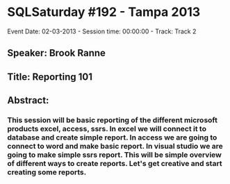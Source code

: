 # SQLSaturday #192 - Tampa 2013
Event Date: 02-03-2013 - Session time: 00:00:00 - Track: Track 2
## Speaker: Brook Ranne
## Title: Reporting 101
## Abstract:
### This session will be basic reporting of the different microsoft products excel, access, ssrs.  In excel we will connect it to database and create simple report. In access we are going to connect to word and make basic report. In visual studio we are going to make simple ssrs report. This will be simple overview of different ways to create reports. Let's get creative and start creating some reports. 
